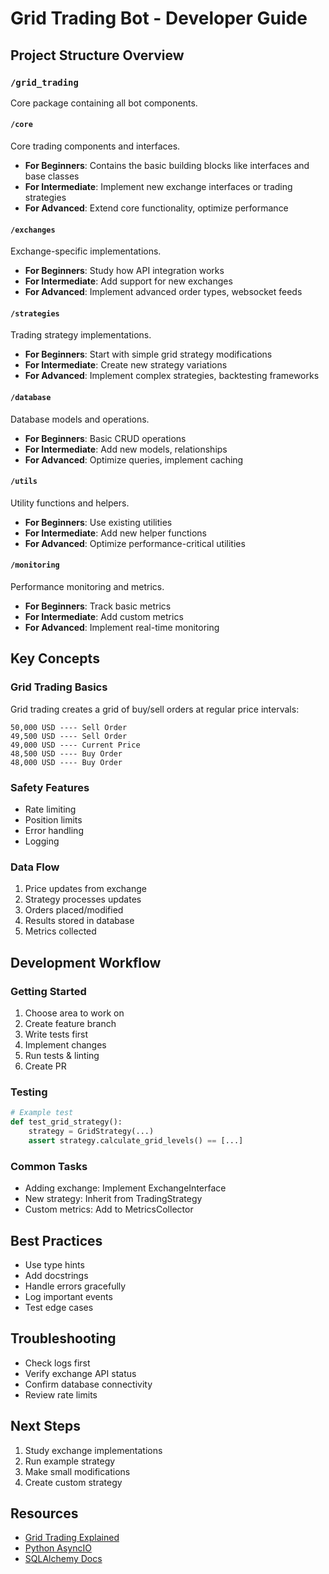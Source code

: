 # Grid Trading Bot - Developer Guide

## Project Structure Overview

### `/grid_trading`
Core package containing all bot components.

#### `/core`
Core trading components and interfaces.
- **For Beginners**: Contains the basic building blocks like interfaces and base classes
- **For Intermediate**: Implement new exchange interfaces or trading strategies
- **For Advanced**: Extend core functionality, optimize performance

#### `/exchanges`
Exchange-specific implementations.
- **For Beginners**: Study how API integration works
- **For Intermediate**: Add support for new exchanges
- **For Advanced**: Implement advanced order types, websocket feeds

#### `/strategies`
Trading strategy implementations.
- **For Beginners**: Start with simple grid strategy modifications
- **For Intermediate**: Create new strategy variations
- **For Advanced**: Implement complex strategies, backtesting frameworks

#### `/database`
Database models and operations.
- **For Beginners**: Basic CRUD operations
- **For Intermediate**: Add new models, relationships
- **For Advanced**: Optimize queries, implement caching

#### `/utils`
Utility functions and helpers.
- **For Beginners**: Use existing utilities
- **For Intermediate**: Add new helper functions
- **For Advanced**: Optimize performance-critical utilities

#### `/monitoring`
Performance monitoring and metrics.
- **For Beginners**: Track basic metrics
- **For Intermediate**: Add custom metrics
- **For Advanced**: Implement real-time monitoring

## Key Concepts

### Grid Trading Basics
Grid trading creates a grid of buy/sell orders at regular price intervals:
```
50,000 USD ---- Sell Order
49,500 USD ---- Sell Order
49,000 USD ---- Current Price
48,500 USD ---- Buy Order
48,000 USD ---- Buy Order
```

### Safety Features
- Rate limiting
- Position limits
- Error handling
- Logging

### Data Flow
1. Price updates from exchange
2. Strategy processes updates
3. Orders placed/modified
4. Results stored in database
5. Metrics collected

## Development Workflow

### Getting Started
1. Choose area to work on
2. Create feature branch
3. Write tests first
4. Implement changes
5. Run tests & linting
6. Create PR

### Testing
```python
# Example test
def test_grid_strategy():
    strategy = GridStrategy(...)
    assert strategy.calculate_grid_levels() == [...]
```

### Common Tasks
- Adding exchange: Implement ExchangeInterface
- New strategy: Inherit from TradingStrategy
- Custom metrics: Add to MetricsCollector

## Best Practices
- Use type hints
- Add docstrings
- Handle errors gracefully
- Log important events
- Test edge cases

## Troubleshooting
- Check logs first
- Verify exchange API status
- Confirm database connectivity
- Review rate limits

## Next Steps
1. Study exchange implementations
2. Run example strategy
3. Make small modifications
4. Create custom strategy

## Resources
- [Grid Trading Explained](https://www.investopedia.com/terms/g/grid-trading.asp)
- [Python AsyncIO](https://docs.python.org/3/library/asyncio.html)
- [SQLAlchemy Docs](https://docs.sqlalchemy.org/)